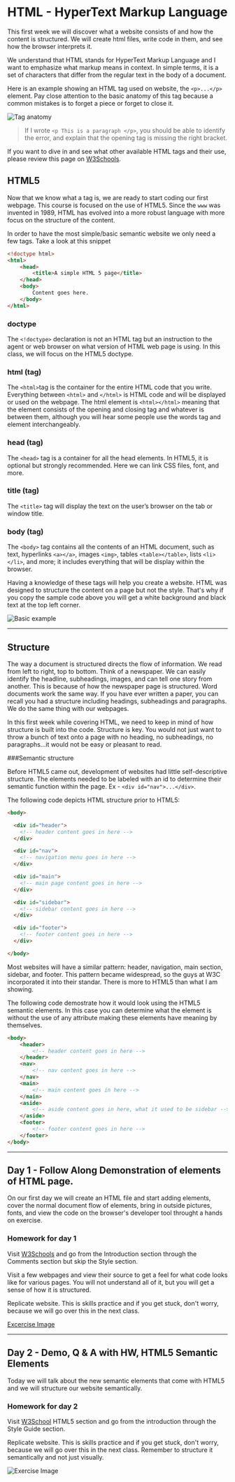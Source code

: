 # HTML - HyperText Markup Language

This first week we will discover what a website consists of and how the content is structured. We will create html files, write code in them, and see how the browser interprets it.

We understand that HTML stands for HyperText Markup Language and I want to emphasize what markup means in context. In simple terms, it is a set of characters that differ from the regular text in the body of a document.

Here is an example showing an HTML tag used on website, the `<p>...</p>` element. Pay close attention to the basic anatomy of this tag because a common mistakes is to forget a piece or forget to close it.

![Tag anatomy](/images/tags.jpg)

>If I wrote `<p This is a paragraph </p>`, you should be able to identify the error, and explain that the opening tag is missing the right bracket.

If you want to dive in and see what other available HTML tags and their use, please review this page on [W3Schools](http://www.w3schools.com/tags/default.asp).

## HTML5

Now that we know what a tag is, we are ready to start coding our first webpage. This course is focused on the use of HTML5. Since the `www` was invented in 1989, HTML has evolved into a more robust language with more focus on the structure of the content.

In order to have the most simple/basic semantic website we only need a few tags. Take a look at this snippet

```html
<!doctype html>
<html>
    <head>
        <title>A simple HTML 5 page</title>
    </head>
    <body>
        Content goes here.
    </body>
</html>
```
### doctype
The `<!doctype>` declaration is not an HTML tag but an instruction to the agent or web browser on what version of HTML web page is using. In this class, we will focus on the HTML5 doctype.

### html (tag)
The `<html>`tag is the container for the entire HTML code that you write. Everything between `<html>` and `</html>` is HTML code and will be displayed or used on the webpage. The html element is `<html></html>` meaning that the element consists of the opening and closing tag and whatever is between them, although you will hear some people use the words tag and element interchangeably. 

### head (tag)
The `<head>` tag is a container for all the head elements. In HTML5, it is optional but strongly recommended. Here we can link CSS files, font, and more. 

### title (tag)
The `<title>` tag will display the text on the user’s browser on the tab or window title.

### body (tag)
The `<body>` tag contains all the contents of an HTML document, such as text, hyperlinks `<a></a>`, images `<img>`, tables `<table></table>`, lists `<li></li>`, and more; it includes everything that will be display within the browser.

Having a knowledge of these tags will help you create a website. HTML was designed to structure the content on a page but not the style. That's why if you copy the sample code above you will get a white background and black text at the top left corner.

![Basic example](../images/basic-html-site.JPG)

<hr>

## Structure

The way a document is structured directs the flow of information. We read from left to right, top to bottom. Think of a newspaper. We can easily identify the headline, subheadings, images, and can tell one story from another. This is because of how the newspaper page is structured. Word documents work the same way. If you have ever written a paper, you can recall you had a structure including headings, subheadings and paragraphs. We do the same thing with our webpages. 

In this first week while covering HTML, we need to keep in mind of how structure is built into the code. Structure is key. You would not just want to throw a bunch of text onto a page with no heading, no subheadings, no paragraphs...it would not be easy or pleasant to read.

###Semantic structure

Before HTML5 came out, development of websites had little self-descriptive structure. The elements needed to be labeled with  an id to determine their semantic function within the page. Ex - `<div id="nav">...</div>`.

The following code depicts HTML structure prior to HTML5:

```html
<body>

  <div id="header">
    <!-- header content goes in here -->
  </div>

  <div id="nav">
    <!-- navigation menu goes in here -->
  </div>

  <div id="main">
    <!-- main page content goes in here -->
  </div>

  <div id="sidebar">
    <!-- sidebar content goes in here -->
  </div>

  <div id="footer">
    <!-- footer content goes in here -->
  </div>

</body>
```

Most websites will have a similar pattern: header, navigation, main section, sidebar, and footer. This pattern became widespread, so the guys at W3C incorporated it into their standar. There is more to HTML5 than what I am showing.

The following code demostrate how it would look using the HTML5 semantic elements. In this case you can determine what the element is without the use of any attribute making these elements have meaning by themselves.

```html
<body>
    <header>
        <!-- header content goes in here -->
    </header>
    <nav>
        <!-- nav content goes in here -->
    </nav>
    <main>
        <!-- main content goes in here -->
    </main>
    <aside>
        <!-- aside content goes in here, what it used to be sidebar -->
    </aside>
    <footer>
        <!-- footer content goes in here -->
    </footer>
</body>

```

<hr>

## Day 1 - Follow Along Demonstration of elements of HTML page. 

On our first day we will create an HTML file and start adding elements, cover the normal document flow of elements, bring in outside pictures, fonts, and view the code on the browser's developer tool throught a hands on exercise.

### Homework for day 1 

Visit [W3Schools](http://www.w3schools.com/html/default.asp) and go from the Introduction section through the Comments section but skip the Style section. 

Visit a few webpages and view their source to get a feel for what code looks like for various pages. You will not understand all of it, but you will get a sense of how it is structured. 

Replicate website. This is skills practice and if you get stuck, don't worry, because we will go over this in the next class.

[Excercise Image](/images/exercise-day-1.jpg)

<hr>

## Day 2 - Demo, Q & A with HW, HTML5 Semantic Elements

Today we will talk about the new semantic elements that come with HTML5 and we will structure our website semantically.

### Homework for day 2

Visit [W3School](http://www.w3schools.com/html/html5_intro.asp) HTML5 section and go from the introduction through the Style Guide section.

Replicate website. This is skills practice and if you get stuck, don't worry, because we will go over this in the next class. Remember to structure it semantically and not just visually.

![Exercise Image](/images/exercise-day-2.jpg)
